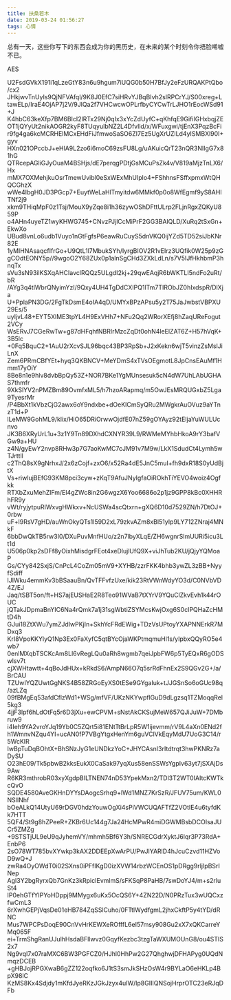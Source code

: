 ```yaml
---
title: 扶桑若木
date: 2019-03-24 01:56:27
tags: 心情
---
```


总有一天，这些你写下的东西会成为你的黑历史，在未来的某个时刻令你捂脸唏嘘不已。

<!--more-->

AES

U2FsdGVkX191i1qLzeGtY83n6u9hgum7iUQG0b50H7BfJy2eFzURQAKPtQbo/cx2
JHkjwvTnUyIs9QjNFVAfql/9K8J0EfC7siHRvYJBqBIvh2sIRPCrYJ/S00xreg+L
tawELp/IraE4OjAP7j2V/9JlQa2f7VHCwcwOPLrfbyCYCwTrLJHO1rEocWSd91+J
K4hbC63keXfp7BM6BIcI2lRTx29Nj0qIx3xYcZdUyfC+qKhfqE9GifiIGHxbqjZE
OT1jQYyUt2nikAOGR2kyF8TUqyulbNZ2L4Dfvlld/x/WFuxgwi/tjEnX3PqzBcFi
r9fg4ga6kcMCRHElMCxEHdFiJfmwoSaSO6ZI7Ez5UgXrUZlLd4yISMBXl90I+gyv
HXn021OPccbJ+eHlA9L2zo6i6moC69zsFU8Lg/uAKuicQrT23nQR3NlIgG7x81hG
QTRcepAGliGJyOuaM4BSHjs/dE7perqgPDtjGsMCuPsZk4v/V819aMjzTnLX6/Hx
mMX7OXMehjkuOsrTmewUvibl0eSxWExMhUIplo4+FShhnsFSffxpmxWtQHQCGhzX
wWe4IbgH0JD3PGcp7+EuytWeLaHlTmyitdw6MMkf0p0o8WfEgmf9yS8AHlTNf2j9
xkm9THiqMpF0z1Tsj/MouX9yZqe8i1h36zywOShDFttULrp2FLjnRgxZQKyU859P
o4AHn4uyeTZ1wyKHWG745+CNvzPJjlCcMiPrF2GG3BAlQLD/XuRq2tSxGn+EkwXo
UBud8vnLo6udb1Vuyo1nGtFgfsP6eawRuCuyS5dnVKQ0ijYZd5TD52siJbKNr82E
1yMIHNAsaqcfIfrGo+U9QtL1l7MbukSYh/IyrgBIOV2R1vEIrz3UQfik0W25p9zG
gCOdtEONY5p//9wgoO2Y68ZUx0p1alnSgCHd3ZXkLdLn/s7V5IJfHkhbmP3hnqTx
sVu3sN93ilKSXqAHCIavclRQQz5ULgdI2kj+29qwEAqjR6bWKTLI5ndFo2uRt/bR
/AYg3q4tlWbrQNyimYzI/9Qxy4UH4TgDdCXIPQ1lTm7TIRObJZ0hIxdspR/DlXja
U+PplaPN3DG/2FgTkDsmE4oIA4qD/UMYxBPzAPsu5y2T75JaJwbstVBPXU29Es/5
uyIjvL48+EYT5XlME3tpYL4H9ExVHh7+NFu2Qq2WRorXEfj8hZaqUReFogut2VCy
WsERvJ7CGeRwTw+g87dHFqhfNBRIrMzcZqDt0ohN4leElZAT6Z+H57hVqK+3B5lc
+0Fq5BquC2+1AuU2rXcvSJL96bqc43BP3RpSb+J2xKekn6wjT5vinzZsMslJiLnX
Zem6PRmCBfYEt+hyq3QKBNCV+MeYDmS4xTVsOEgmotL8JpCnsEAuMf1Hmm17yOiY
8Be8n1e9hlv8dvbBpQy53Z+NOR7BKe1YgMUnsesuk5cN4dW7UhLAbUGHAS7thmfr
9XkSlYV2nPMZBm89OvmfxML5/h7hzoARapmq/m5OwJEsMRQUGxbZ5Lga9TyesrMr
/P4BbXt1kVbzCjG2awx6oY9ndxbe+dOeKICmSyQRu2MWgkrAuOVuz9aYTnzT1d+P
lLeMW9GohML9/klix/HiO65DRiOrwwOjdfE07nZ59gOYAyz92tEIjaYuWULUcnvo
JK3B6XRyUrL1u+3z1Y9Tn89DXhdCXNYR39L9/RWMeMYhbHkoA9rY3bafVGw9a+HU
z4N/gyEwY2nvp8RHw3p7G7aoKwMC7cJM91v7M9w/LkX1SdudCt4Lymh5wTJrttll
c2ThQ8sX9gNrhxJ/2x6zCojf+zxO6/x52Ra4dE5JnC5muI+fh9dxR18S0yUdBjtX
Vs+riwIujBEfG93KM8pci3cyw+zKqT9AfuJNyIgfaOiROkhTiYEVO4woiz4Ogfkk
RTXbZxuMehZlFm/El4gZWc8in2G6wgzX6Yoo6686o2p1jz9GPP8kBc0XHHRhFR9y
vWt/ryjytpuRIWxvgHWkxv+NcUSWa4scQtxrn+gXQ6D10d7529ZN/h7DtOJ+0rbw
uF+l9RsV7gHD/auWnOkyQTs1I59D2xL79zkvAZm8xBl51yIp9LY712ZNraj4MNkF
6bbDwQkTB5rw3I0/DXuPuvMnfHUo/z2n7lbyXLqE/ZH6wgnrSlmUURi5icu3Lt1d
U506p0kp2sDFf8yOixhMisdgrFEot4xeDlujlUfQ9X+viJhTub2KU/jQjyYQMoaP
Gs/CYy842SxjS/CnPcL4CoZm05mV9+XYHB/zzrFKK4bhb3ywZL3zBB+NyyfSdiff
lJIWku4emmKv3bBSaauBn/QvTFFvfzUxe/kik23RtVWnWdyYO3d/C0NVbVD4Z/EJ
Jaq/tSBT5on/ft+HS7ajEUSHaE2R8Teo91WVaB7tXYrV9YQuClZkvEvh1k44rOUC
jQTakJDpmaBnYIC6Na4rQmk7a1j31sgWbtiZSYMcsKwjOxg6S0cIPQHaZcHMtD4h
GJui18ZtXWu7ymZJdlwPKjIn+SkhYcFRdEWig+TDzVsUPtoyYXAPNNErkR7MDxq3
KrI8VpoKKYlyQ1Np3Ex0FaXyfC5qtBYcOjaWKPtmqmuHl1s/yIpbxQQyRO5e4wb7
0enlMXqbTSCKcAm8Ll6vRegLQu0aRh8wgmb7qeiJpbFW6p5TyEQxR6gODSwlsv7t
cjXWHtawtt+4qBoJdHUx+kRkdS6/AmpN66O7q5srRdFhnEx2S9QGv2G+/a/BrCAU
TZUwIYQZUwtGgNKS4B58ZRGoEyXS0tESe9GYgaIuk+tJJGSnSo6oGUc98q/azLZq
09fBMgEq53afdCflzWd1+WSg/mfVF/UKzNKYwpflGuD9dLgzsq1TZMoqqRel5kg3
4jjF3lpf6hLdOtFq5r6D3jXu+ewCPVM+sNstAkCKSujMeW657QJiJuW+7DMbruw9
i4Ieh9YA2vroYJq19Yb0C5ZQrt5i81ENtTtBrLpR5W1ijevmm/rV9L4aXn0ENd2f
h1WmnvNZqu4YI+ucAN0fP7VBgYtgxHenYm6guVClVkEqyMdU7UoG3C14/r5WcKIR
IwBpTuDqBOhtX+BhSNzJyG1eUNDkzYoC+JHYCAsnI3rItdtrqt3hwPKNRz7aDySU
O23hE09/Tk5pbwB2kksEukX0CaSak97yqXus58enSSWsYgpIv63yt7jSXAjDs9Aw
R6KR3mthrobR03xyXgdpBILTNEN74nD53YpekMxn2/TDl3T2WT0IAItcKWTkcQvO
SQDE4580AveGKHnDYYsDAogcSrhq9+lWd1MNZ7KrSzR/JFUV75um/KWL0NSlINhf
bOeALkQ14UtyU69rDGV0hdzYouwOgXi4sPiVWCUQAFTfZ2VOtIE4u6tyfdKk7HTT
5QF4/St9g8hZPeeR+ZKBr6Uc144g7Ja24HcMPwR4miDGWMBsbDCOIsaJUCr5ZMZg
+9STSTjUL9eU9qJyhemVY/mhmh5Bf6Y3h/SNRECGdrXyktJ6lqr3P73RdA+EnbP6
2sO78WT785bvXYwkp3kAX2DDEEpXwArPU/PwJlYARlD4hJcuCzvd11HZVoD9wQ+J
zwRa4OyOWdT0i02SXns0iPFfIKgD0izXVW14rbzWCEnOS1pDRgg9rljIpBSrINep
AgI3Y2bgRyrxQb7GnKz3kRpicIEvmlmS/sFKSqP8PaHB/7swDoYJ4/m+s2rluSt4
IP0ehGTfYIPYoHDppj9MMygx6uKx5OcQS6Y+4ZN22D/N0PRzTux3wUQCxzfwCmL3
6rXwhGEPjVqsDe01eHB784ZqSSlCuho/0FTtlWydfgmL2jhxCkftP5y4tYD/dRNC
Mus7WPCPsDoqE90CnVvHrKEWXeROfffL6eI57msy908Gu2xX7xQKCarreYMq065F
ei+TrmShgRanUJulhHsdaBFllwvz0GqyfKezbc3tzgTaWXUMOUnG8/ou4STIS2x7
Ng9vqI7x07raMXC6BW3PGFCZ0/HJhl0HhPw2G27QhghwjDFHAPyg0UQdNmqzDCEB
+gHBJojRPGXwaB6gZZ122oqfko6J1tS3smJkSHzOsW4r9BYLaO6eHKLp4BpX98lC
KzMS8Kx4Sdjdy1mKfdJyeRKzJGkJzyx4uIW/lp8GIIIQNSojHrprOTC23eRJqDFb
